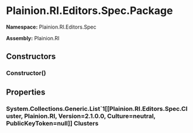 
# Plainion.RI.Editors.Spec.Package

**Namespace:** Plainion.RI.Editors.Spec

**Assembly:** Plainion.RI


## Constructors

### Constructor()


## Properties

### System.Collections.Generic.List`1[[Plainion.RI.Editors.Spec.Cluster, Plainion.RI, Version=2.1.0.0, Culture=neutral, PublicKeyToken=null]] Clusters
